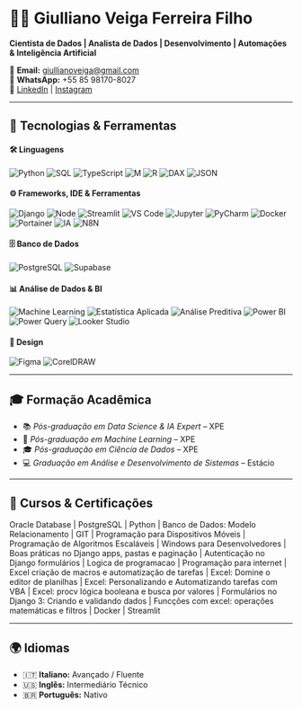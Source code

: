 # 👨‍💻 Giulliano Veiga Ferreira Filho

**Cientista de Dados | Analista de Dados | Desenvolvimento | Automações & Inteligência Artificial**

📧 **Email:** giullianoveiga@gmail.com  
📱 **WhatsApp:** +55 85 98170-8027  
🔗 [LinkedIn](https://www.linkedin.com/in/giulliano-veiga) | [Instagram](https://www.instagram.com/giullianoveiga)

---

## 🚀 Tecnologias & Ferramentas

#### 🛠️ Linguagens
![Python](https://img.shields.io/badge/Python-3776AB?style=for-the-badge&logo=python&logoColor=white)
![SQL](https://img.shields.io/badge/SQL-4479A1?style=for-the-badge&logo=postgresql&logoColor=white)
![TypeScript](https://img.shields.io/badge/TypeScript-F7DF1E?style=for-the-badge&logo=typescript&logoColor=black)
![M](https://img.shields.io/badge/M-107C41?style=for-the-badge&logo=microsoft&logoColor=white)
![R](https://img.shields.io/badge/R-276DC3?style=for-the-badge&logo=r&logoColor=white)
![DAX](https://img.shields.io/badge/DAX-F2C811?style=for-the-badge&logo=powerbi&logoColor=black)
![JSON](https://img.shields.io/badge/JSON-000000?style=for-the-badge&logo=json&logoColor=white)

#### ⚙️ Frameworks, IDE & Ferramentas
![Django](https://img.shields.io/badge/Django-092E20?style=for-the-badge&logo=django&logoColor=white)
![Node](https://img.shields.io/badge/Node-092E20?style=for-the-badge&logo=node&logoColor=white)
![Streamlit](https://img.shields.io/badge/Streamlit-7B61FF?style=for-the-badge&logo=Streamlit&logoColor=white)
![VS Code](https://img.shields.io/badge/VSCode-007ACC?style=for-the-badge&logo=visualstudiocode&logoColor=white)
![Jupyter](https://img.shields.io/badge/Jupyter-007ACC?style=for-the-badge&logo=jupyter&logoColor=white)
![PyCharm](https://img.shields.io/badge/PyCharm-000000?style=for-the-badge&logo=pycharm&logoColor=white)
![Docker](https://img.shields.io/badge/Docker-007ACC?style=for-the-badge&logo=docker&logoColor=white)
![Portainer](https://img.shields.io/badge/Portainer-007ACC?style=for-the-badge&logo=portainer&logoColor=white)
![IA](https://img.shields.io/badge/IA-7E57C2?style=for-the-badge&logo=openai&logoColor=white)
![N8N](https://img.shields.io/badge/N8N-FA0F00?style=for-the-badge&logo=n8n&logoColor=white)

#### 🗄️ Banco de Dados
![PostgreSQL](https://img.shields.io/badge/PostgreSQL-336791?style=for-the-badge&logo=postgresql&logoColor=white)
![Supabase](https://img.shields.io/badge/Supabase-3ECF8E?style=for-the-badge&logo=supabase&logoColor=white)

#### 📊 Análise de Dados & BI
![Machine Learning](https://img.shields.io/badge/Machine%20Learning-009688?style=for-the-badge&logo=tensorflow&logoColor=white)
![Estatística Aplicada](https://img.shields.io/badge/Estatística-795548?style=for-the-badge&logo=apachespark&logoColor=white)
![Análise Preditiva](https://img.shields.io/badge/Análise%20Preditiva-4CAF50?style=for-the-badge&logo=scikitlearn&logoColor=white)
![Power BI](https://img.shields.io/badge/Power%20BI-F2C811?style=for-the-badge&logo=powerbi&logoColor=black)
![Power Query](https://img.shields.io/badge/Power%20Query-00C896?style=for-the-badge&logo=microsoft&logoColor=white)
![Looker Studio](https://img.shields.io/badge/Looker%20Studio-4285F4?style=for-the-badge&logo=looker&logoColor=white)

#### 🎨 Design
![Figma](https://img.shields.io/badge/Figma-F24E1E?style=for-the-badge&logo=figma&logoColor=white)
![CorelDRAW](https://img.shields.io/badge/CorelDRAW-009541?style=for-the-badge&logo=coreldraw&logoColor=white)

---

## 🎓 Formação Acadêmica

- 📚 *Pós-graduação em Data Science & IA Expert* – XPE 
- 🤖 *Pós-graduação em Machine Learning* – XPE  
- 🎓 *Pós-graduação em Ciência de Dados* – XPE  
- 💻 *Graduação em Análise e Desenvolvimento de Sistemas* – Estácio

---

## 📘 Cursos & Certificações

Oracle Database | PostgreSQL | Python | Banco de Dados: Modelo Relacionamento | GIT | Programação para Dispositivos Móveis | Programação de Algoritmos Escaláveis | Windows para Desenvolvedores | Boas práticas no Django apps, pastas e paginação | Autenticação no Django formulários | Logica de programacao | Programação para internet | Excel criação de macros e automatização de tarefas | Excel: Domine o editor de planilhas | Excel: Personalizando e Automatizando tarefas com VBA | Excel: procv lógica booleana e busca por valores | Formulários no Django 3: Criando e validando dados | Funcções com excel: operações matemáticas e filtros | Docker | Streamlit

---

## 🌍 Idiomas

- 🇮🇹 **Italiano:** Avançado / Fluente  
- 🇺🇸 **Inglês:** Intermediário Técnico  
- 🇧🇷 **Português:** Nativo
